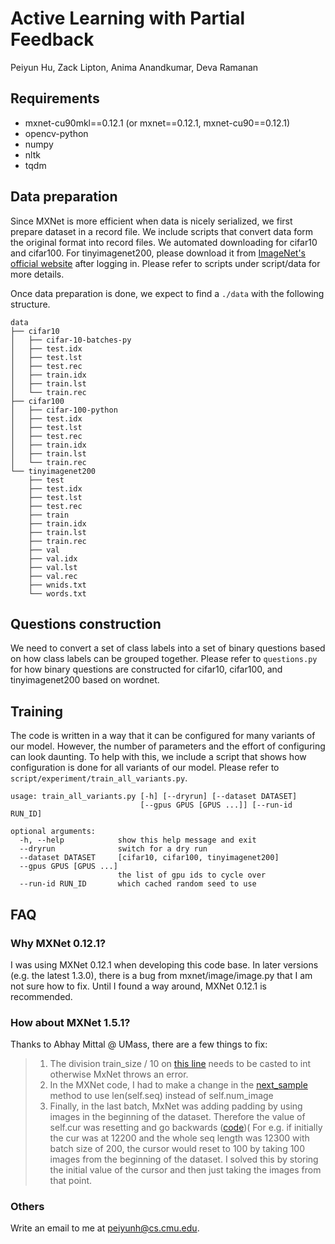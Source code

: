 # Active Learning with Partial Feedback 
Peiyun Hu, Zack Lipton, Anima Anandkumar, Deva Ramanan 

## Requirements 
- mxnet-cu90mkl==0.12.1 (or mxnet==0.12.1, mxnet-cu90==0.12.1)
- opencv-python
- numpy
- nltk
- tqdm

## Data preparation
Since MXNet is more efficient when data is nicely serialized, we first prepare dataset in a record file. We include scripts that convert data form the original format into record files. We automated downloading for cifar10 and cifar100. For tinyimagenet200, please download it from [ImageNet's official website](http://www.image-net.org/download-images) after logging in. Please refer to scripts under script/data for more details.

Once data preparation is done, we expect to find a `./data` with the following structure. 
```
data
├── cifar10
│   ├── cifar-10-batches-py
│   ├── test.idx
│   ├── test.lst
│   ├── test.rec
│   ├── train.idx
│   ├── train.lst
│   └── train.rec
├── cifar100
│   ├── cifar-100-python
│   ├── test.idx
│   ├── test.lst
│   ├── test.rec
│   ├── train.idx
│   ├── train.lst
│   └── train.rec
└── tinyimagenet200
    ├── test
    ├── test.idx
    ├── test.lst
    ├── test.rec
    ├── train
    ├── train.idx
    ├── train.lst
    ├── train.rec
    ├── val
    ├── val.idx
    ├── val.lst
    ├── val.rec
    ├── wnids.txt
    └── words.txt
```

## Questions construction 
We need to convert a set of class labels into a set of binary questions based on how class labels can be grouped together. Please refer to `questions.py` for how binary questions are constructed for cifar10, cifar100, and tinyimagenet200 based on wordnet. 

## Training
The code is written in a way that it can be configured for many variants of our model. However, the number of parameters and the effort of configuring can look daunting. To help with this, we include a script that shows how configuration is done for all variants of our model. Please refer to ```script/experiment/train_all_variants.py```. 

```
usage: train_all_variants.py [-h] [--dryrun] [--dataset DATASET]
                             [--gpus GPUS [GPUS ...]] [--run-id RUN_ID]

optional arguments:
  -h, --help            show this help message and exit
  --dryrun              switch for a dry run
  --dataset DATASET     [cifar10, cifar100, tinyimagenet200]
  --gpus GPUS [GPUS ...]
                        the list of gpu ids to cycle over
  --run-id RUN_ID       which cached random seed to use
```

## FAQ
### Why MXNet 0.12.1? 
I was using MXNet 0.12.1 when developing this code base. In later versions (e.g. the latest 1.3.0), there is a bug from mxnet/image/image.py that I am not sure how to fix. Until I found a way around, MXNet 0.12.1 is recommended. 

### How about MXNet 1.5.1? 
Thanks to Abhay Mittal @ UMass, there are a few things to fix: 
> 1. The division train_size / 10 on [this line](https://github.com/peiyunh/alpf/blob/master/iters.py#L85) needs to be casted to int otherwise MxNet throws an error.
> 2. In the MXNet code, I had to make a change in the [next_sample](https://github.com/apache/incubator-mxnet/blob/master/python/mxnet/image/image.py#L1460) method to use len(self.seq) instead of self.num_image
> 3. Finally, in the last batch, MxNet was adding padding by using images in the beginning of the dataset.  Therefore the value of self.cur was resetting and go backwards ([code](https://github.com/peiyunh/alpf/blob/master/iters.py#L54))( For e.g. if initially the cur was at 12200 and the whole seq length was 12300 with batch size of 200, the cursor would reset to 100 by taking 100 images from the beginning of the dataset. I solved this by storing the initial value of the cursor and then just taking the images from that point.

### Others
Write an email to me at peiyunh@cs.cmu.edu.
